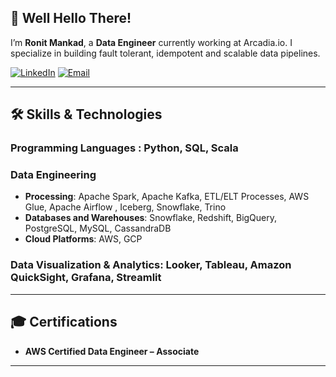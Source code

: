 ## 👋 Well Hello There! 

I’m **Ronit Mankad**, a **Data Engineer** currently working at Arcadia.io. I specialize in building fault tolerant, idempotent and scalable data pipelines.

[![LinkedIn](https://img.shields.io/badge/LinkedIn-0077B5?style=for-the-badge&logo=linkedin&logoColor=white)]([https://www.linkedin.com/in/selenge-tulga/](https://www.linkedin.com/in/mankadronit/))
[![Email](https://img.shields.io/badge/Email-D14836?style=for-the-badge&logo=gmail&logoColor=white)](mailto:mankadronit.rm@gmail.com)

---

## 🛠️ Skills & Technologies  

### **Programming Languages**  : Python, SQL, Scala

### **Data Engineering**  
- **Processing**: Apache Spark, Apache Kafka, ETL/ELT Processes, AWS Glue, Apache Airflow , Iceberg, Snowflake, Trino
- **Databases and Warehouses**: Snowflake, Redshift, BigQuery, PostgreSQL, MySQL, CassandraDB
- **Cloud Platforms**: AWS, GCP

### **Data Visualization & Analytics**: Looker, Tableau, Amazon QuickSight, Grafana, Streamlit

---

## 🎓 Certifications  

- **AWS Certified Data Engineer – Associate**

---
